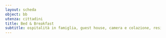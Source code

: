 ```yaml
---
layout: scheda
object: bb
utenza: cittadini
title: Bed & Breakfast
subtitle: ospitalità in famiglia, guest house, camera e colazione, residenza d'epoca, Airbnb, B&B
---
```

